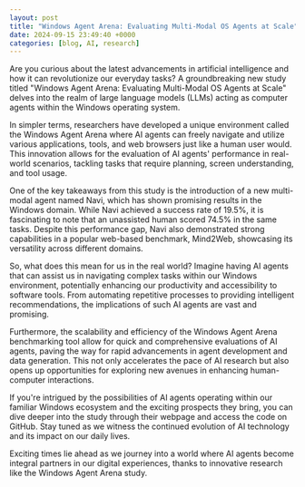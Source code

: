 ```yaml
---
layout: post
title: "Windows Agent Arena: Evaluating Multi-Modal OS Agents at Scale"
date: 2024-09-15 23:49:40 +0000
categories: [blog, AI, research]
---
```

Are you curious about the latest advancements in artificial intelligence and how it can revolutionize our everyday tasks? A groundbreaking new study titled "Windows Agent Arena: Evaluating Multi-Modal OS Agents at Scale" delves into the realm of large language models (LLMs) acting as computer agents within the Windows operating system.

In simpler terms, researchers have developed a unique environment called the Windows Agent Arena where AI agents can freely navigate and utilize various applications, tools, and web browsers just like a human user would. This innovation allows for the evaluation of AI agents' performance in real-world scenarios, tackling tasks that require planning, screen understanding, and tool usage.

One of the key takeaways from this study is the introduction of a new multi-modal agent named Navi, which has shown promising results in the Windows domain. While Navi achieved a success rate of 19.5%, it is fascinating to note that an unassisted human scored 74.5% in the same tasks. Despite this performance gap, Navi also demonstrated strong capabilities in a popular web-based benchmark, Mind2Web, showcasing its versatility across different domains.

So, what does this mean for us in the real world? Imagine having AI agents that can assist us in navigating complex tasks within our Windows environment, potentially enhancing our productivity and accessibility to software tools. From automating repetitive processes to providing intelligent recommendations, the implications of such AI agents are vast and promising.

Furthermore, the scalability and efficiency of the Windows Agent Arena benchmarking tool allow for quick and comprehensive evaluations of AI agents, paving the way for rapid advancements in agent development and data generation. This not only accelerates the pace of AI research but also opens up opportunities for exploring new avenues in enhancing human-computer interactions.

If you're intrigued by the possibilities of AI agents operating within our familiar Windows ecosystem and the exciting prospects they bring, you can dive deeper into the study through their webpage and access the code on GitHub. Stay tuned as we witness the continued evolution of AI technology and its impact on our daily lives.

Exciting times lie ahead as we journey into a world where AI agents become integral partners in our digital experiences, thanks to innovative research like the Windows Agent Arena study.
